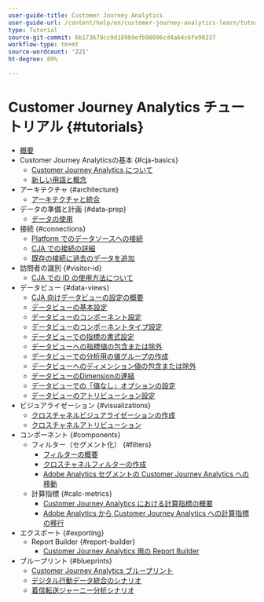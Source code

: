 ```yaml
---
user-guide-title: Customer Journey Analytics
user-guide-url: /content/help/en/customer-journey-analytics-learn/tutorials/overview.html
type: Tutorial
source-git-commit: 6b173679cc9d189b9efb98096cd4a64c6fe90237
workflow-type: tm+mt
source-wordcount: '221'
ht-degree: 89%

---
```



# Customer Journey Analytics チュートリアル {#tutorials}

+ [概要](overview.md)
+ Customer Journey Analyticsの基本 {#cja-basics}
   + [Customer Journey Analytics について](cja-basics/understanding-customer-journey-analytics.md)
   + [新しい用語と概念](cja-basics/new-terms-and-concepts-in-cja.md)
+ アーキテクチャ {#architecture}
   + [アーキテクチャと統合](architecture/architecture-and-integrations-of-cja.md)
+ データの準備と計画 {#data-prep}
   + [データの使用](data-prep/working-with-data-in-cja.md)
+ 接続 {#connections}
   + [Platform でのデータソースへの接続](connections/connecting-customer-journey-analytics-to-data-sources-in-platform.md)
   + [CJA での接続の詳細](connections/connections-details-experience-in-cja.md)
   + [既存の接続に過去のデータを追加](connections/add-past-data-to-an-existing-connection-in-cja.md)
+ 訪問者の識別 {#visitor-id}
   + [CJA での ID の使用方法について](visitor-id/understanding-how-customer-journey-analytics-uses-identity.md)
+ データビュー {#data-views}
   + [CJA 向けデータビューの設定の概要](data-views/overview-of-configuring-data-views-for-cja.md)
   + [データビューの基本設定](data-views/basic-configuration-for-data-views.md)
   + [データビューのコンポーネント設定](data-views/configuring-component-settings-in-data-views.md)
   + [データビューのコンポーネントタイプ設定](data-views/component-type-settings-in-data-views.md)
   + [データビューでの指標の書式設定](data-views/formatting-metrics-in-data-views.md)
   + [データビューへの指標値の包含または除外](data-views/include-or-exclude-metric-values-in-data-views.md)
   + [データビューでの分析用の値グループの作成](data-views/creating-value-buckets-in-data-views-for-analysis.md)
   + [データビューへのディメンション値の包含または除外](data-views/include-or-exclude-dimension-values-in-data-views.md)
   + [データビューのDimensionの連結](data-views/binding-dimensions-in-data-views.md)
   + [データビューでの「値なし」オプションの設定](data-views/configure-no-value-options-in-data-views.md)
   + [データビューのアトリビューション設定](data-views/attribution-settings-in-data-views.md)
+ ビジュアライゼーション {#visualizations}
   + [クロスチャネルビジュアライゼーションの作成](visualizations/creating-cross-channel-visualizations-in-customer-journey-analytics.md)
   + [クロスチャネルアトリビューション](visualizations/cross-channel-attribution-in-customer-journey-analytics.md)
+ コンポーネント {#components}
   + フィルター（セグメント化） {#filters}
      + [フィルターの概要](components/filters/introduction-to-filters-in-cja.md)
      + [クロスチャネルフィルターの作成](components/filters/creating-cross-channel-filters-in-customer-journey-analytics.md)
      + [Adobe Analytics セグメントの Customer Journey Analytics への移動](components/filters/moving-adobe-analytics-segments-to-customer-journey-analytics.md)
   + 計算指標 {#calc-metrics}
      + [Customer Journey Analytics における計算指標の概要](components/calc-metrics/introduction-to-calculated-metrics-in-customer-journey-analytics.md)
      + [Adobe Analytics から Customer Journey Analytics への計算指標の移行](components/calc-metrics/moving-your-calculated-metrics-from-adobe-analytics-to-customer-journey-analytics.md)
+ エクスポート {#exporting}
   + Report Builder {#report-builder}
      + [Customer Journey Analytics 用の Report Builder](exporting/report-builder/report-builder-for-customer-journey-analytics.md)
+ ブループリント {#blueprints}
   + [Customer Journey Analytics ブループリント](https://experienceleague.adobe.com/docs/blueprints-learn/architecture/customer-journey-analytics/overview.html?lang=ja)
   + [デジタル行動データ統合のシナリオ](https://experienceleague.adobe.com/docs/blueprints-learn/architecture/customer-journey-analytics/digital-behavioral-data-consolidation.html?lang=ja)
   + [着信転送ジャーニー分析シナリオ](https://experienceleague.adobe.com/docs/blueprints-learn/architecture/customer-journey-analytics/call-deflect.html?lang=ja#customer-journey-analytics)
